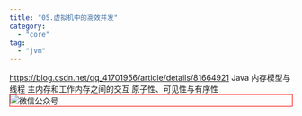 ```yaml
---
title: "05.虚拟机中的高效并发"
category:
  - "core"
tag:
  - "jvm"
---
```

https://blog.csdn.net/qq_41701956/article/details/81664921
Java 内存模型与线程
主内存和工作内存之间的交互
原子性、可见性与有序性
<img style="border:1px red solid; display:block; margin:0 auto;" :src="$withBase('/qrcode.jpg')" alt="微信公众号" />
